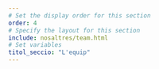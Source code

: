 ```yaml
---
# Set the display order for this section
order: 4
# Specify the layout for this section
include: nosaltres/team.html
# Set variables
titol_seccio: "L'equip"
---
```

